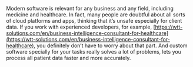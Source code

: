 Modern software is relevant for any business and any field, including medicine and healthcare. In fact, many people are doubtful about all sorts of cloud platforms and apps, thinking that it’s unsafe especially for client data. If you work with experienced developers, for example, [https://wtt-solutions.com/en/business-intelligence-consultant-for-healthcare](https://wtt-solutions.com/en/business-intelligence-consultant-for-healthcare), you definitely don’t have to worry about that part. And custom software specially for your tasks really solves a lot of problems, lets you process all patient data faster and more accurately.
